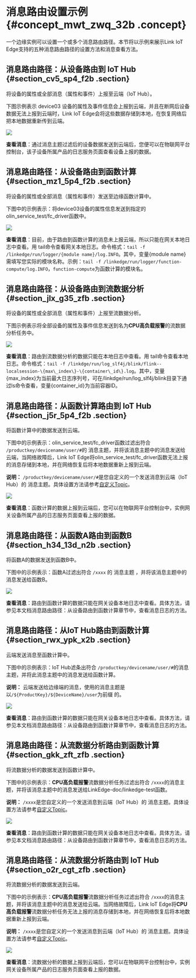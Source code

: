 # 消息路由设置示例 {#concept_mwt_zwq_32b .concept}

一个边缘实例可以设置一个或多个消息路由路径。本节将以示例来展示Link IoT Edge支持的五种消息路由路径的设置方法和消息查看方法。

## 消息路由路径：从设备路由到 IoT Hub {#section_cv5_sp4_f2b .section}

将设备的属性或全部消息（属性和事件）上报至云端（IoT Hub）。

下图示例表示 device03 设备的属性及事件信息会上报到云端，并且在断网后设备数据无法上报到云端时，Link IoT Edge会将这些数据存储到本地，在恢复网络后把本地数据重新传到云端。

![](http://static-aliyun-doc.oss-cn-hangzhou.aliyuncs.com/assets/img/15106/15603325696548_zh-CN.png)

**查看消息**：通过消息主题过滤后的设备数据发送到云端后，您便可以在物联网平台控制台，该子设备所属产品的日志服务页面查看设备上报的数据。

## 消息路由路径：从设备路由到函数计算 {#section_mz1_5p4_f2b .section}

将设备的属性或全部消息（属性和事件）发送至边缘函数计算中。

下图中的示例表示：将device03设备的属性信息发送到指定的olin\_service\_test/fc\_driver函数中。

![](http://static-aliyun-doc.oss-cn-hangzhou.aliyuncs.com/assets/img/15106/15603325696549_zh-CN.png)

**查看消息**：目前，由于路由到函数计算的消息未上报云端，所以只能在网关本地日志中查看。用 tail命令查看网关本地日志。命令格式：`tail -f /linkedge/run/logger/{module name}/log.INFO`。其中，变量\{module name\}需填写您实际的模块名称。示例：`tail -f /linkedge/run/logger/function-compute/log.INFO`，`function-compute`为函数计算的模块名。

## 消息路由路径：从设备路由到流数据分析 {#section_jlx_g35_zfb .section}

将设备的属性或全部消息（属性和事件）上报至流数据分析。

下图示例表示将全部设备的属性及事件信息发送到名为**CPU高负载报警**的流数据分析任务中。

![](http://static-aliyun-doc.oss-cn-hangzhou.aliyuncs.com/assets/img/15303/156033256933598_zh-CN.png)

**查看消息**：路由到流数据分析的数据只能在本地日志中查看。用 tail命令查看本地日志。命令格式：`tail -f /linkdge/run/log_slf4j/blink/flink--localsession-\{max\_index\}-\{container\_id\}.log`。其中，变量\{max\_index\}为当前最大日志序列号，可在/linkdge/run/log\_slf4j/blink目录下通过ls命令查看，变量\{container\_id\}为当前容器ID。

## 消息路由路径：从函数计算路由到 IoT Hub {#section_j5r_5p4_f2b .section}

将函数计算中的数据发送到云端。

下图中的示例表示：olin\_service\_test/fc\_driver函数过滤出符合 `/productkey/devicename/user/#`的 消息主题，并将该消息主题中的消息发送给云端，当网络故障后，Link IoT Edge将olin\_service\_test/fc\_driver函数无法上报的消息存储到本地，并在网络恢复后将本地数据重新上报到云端。

**说明：** `/productkey/devicename/user/#`是您自定义的一个发送消息到云端（IoT Hub）的 消息主题。具体设置方法请参考[自定义Topic](../../../../cn.zh-CN/用户指南/产品与设备/Topic/自定义Topic.md#)。

![](http://static-aliyun-doc.oss-cn-hangzhou.aliyuncs.com/assets/img/15106/15603325696550_zh-CN.png)

**查看消息**：函数计算的数据上报到云端后，您可以在物联网平台控制台中，实例网关设备所属产品的日志服务页面查看上报的数据。

## 消息路由路径：从函数A路由到函数B {#section_h34_13d_n2b .section}

将函数A的数据发送到函数B中。

下图中的示例表示：函数A过滤出符合 `/xxxx` 的 消息主题 ，并将该消息主题中的消息发送给函数B。

![](http://static-aliyun-doc.oss-cn-hangzhou.aliyuncs.com/assets/img/15303/15603325707268_zh-CN.png)

**查看消息**：路由到函数计算的数据只能在网关设备本地日志中查看。具体方法，请参见本文档消息路由路径：从设备路由到函数计算章节中，查看消息日志的方法。

## 消息路由路径：从IoT Hub路由到函数计算 {#section_rwx_ypk_x2b .section}

云端发送消息至函数计算中。

下图中的示例表示：IoT Hub滤条出符合 `/productkey/devicename/user/#`的消息主题，并将此消息主题中的消息发送给函数计算。

**说明：** 云端发送给边缘端的消息，使用的消息主题是以`/${ProductKey}/${DeviceName}/user`为前缀 的。

![](http://static-aliyun-doc.oss-cn-hangzhou.aliyuncs.com/assets/img/15303/156033257010113_zh-CN.png)

**查看消息**：路由到函数计算的数据只能在网关设备本地日志中查看。具体方法，请参见本文档消息路由路径：从设备路由到函数计算章节中，查看消息日志的方法。

## 消息路由路径：从流数据分析路由到函数计算 {#section_gkk_zft_zfb .section}

将流数据分析的数据发送到函数计算中。

下图中的示例表示：**CPU高负载报警**流数据分析任务过滤出符合 `/xxxx`的消息主题，并将该消息主题中的消息发送给LinkEdge-doc/linkedge-test函数。

**说明：** `/xxxx`是您自定义的一个发送消息到云端（IoT Hub）的 消息主题。具体设置方法请参考[自定义Topic](../../../../cn.zh-CN/用户指南/产品与设备/Topic/自定义Topic.md#)。

![](http://static-aliyun-doc.oss-cn-hangzhou.aliyuncs.com/assets/img/15303/156033257033623_zh-CN.png)

**查看消息**：路由到函数计算的数据只能在网关设备本地日志中查看。具体方法，请参见本文档消息路由路径：从设备路由到函数计算章节中，查看消息日志的方法。

## 消息路由路径：从流数据分析路由到 IoT Hub {#section_o2r_cgt_zfb .section}

将流数据分析的数据发送到云端。

下图中的示例表示：**CPU高负载报警**流数据分析任务过滤出符合 `/xxxx`的消息主题，并将该消息主题中的消息发送给云端。当网络故障后，Link IoT Edge将**CPU高负载报警**流数据分析任务无法上报的消息存储到本地，并在网络恢复后将本地数据重新上报到云端。

**说明：** `/xxxx`是您自定义的一个发送消息到云端（IoT Hub）的 消息主题。具体设置方法请参考[自定义Topic](../../../../cn.zh-CN/用户指南/产品与设备/Topic/自定义Topic.md#)。

![](http://static-aliyun-doc.oss-cn-hangzhou.aliyuncs.com/assets/img/15303/156033257033625_zh-CN.png)

**查看消息**：流数据分析的数据上报到云端后，您可以在物联网平台控制台中，实例网关设备所属产品的日志服务页面查看上报的数据。

